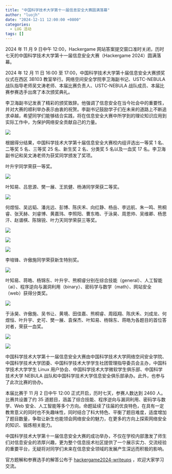 ```yaml
---
title: "中国科学技术大学第十一届信息安全大赛圆满落幕"
author: "luojh"
date: "2024-12-11 12:00:00 +0800"
categories:
  - LUG 活动
tags: []
---
```


2024 年 11 月 9 日中午 12:00，Hackergame 网站答案提交窗口准时关闭，历时七天的中国科学技术大学第十一届信息安全大赛（Hackergame 2024）圆满落幕。

2024 年 12 月 11 日 16:00 至 17:00，中国科学技术大学第十届信息安全大赛颁奖仪式在西区 3B103 教室举行。网络空间安全学院李卫海副书记、USTC-NEBULA 战队指导老师吴文涛老师、本届比赛负责人、USTC-NEBULA 战队成员、本届比赛参赛选手出席了本次颁奖典礼。

李卫海副书记发表了精彩的颁奖致辞。他强调了信息安全在当今社会中的重要性，并对大赛的顺利举办表示由衷的祝贺。李副书记鼓励学子们在未来的道路上不断追求卓越，希望同学们能够结合实践，将在信息安全大赛中所学到的理论知识应用到实际工作中，为保护网络安全贡献自己的力量。

![](https://ftp.lug.ustc.edu.cn/%E6%B4%BB%E5%8A%A8/2024.12.11_Hackergame2024%E9%A2%81%E5%A5%96/whli.jpg)

根据得分结果，中国科学技术大学第十届信息安全大赛校内组评选出一等奖 1 名、二等奖 5 名、三等奖 25 名、新生奖 2 名、分类奖 5 名以及一血奖 17 名。李卫海副书记和吴文涛老师为获奖同学颁发了奖项。

叶升宇同学荣获一等奖。

![](https://ftp.lug.ustc.edu.cn/%E6%B4%BB%E5%8A%A8/2024.12.11_Hackergame2024%E9%A2%81%E5%A5%96/first-prize.jpg)

叶知易、吕思源、樊一展、王凯健、杨涛同学荣获二等奖。

![](https://ftp.lug.ustc.edu.cn/%E6%B4%BB%E5%8A%A8/2024.12.11_Hackergame2024%E9%A2%81%E5%A5%96/second-prize.jpg)

何煜恒、吴远韬、潘兆远、彭博、陈庆禾、向红静、杨岳、李远航、朱一鸣、熊桐睿、张天赫、刘睿博、黄嘉玮、李照阳、曹东皓、于泳昊、周恩帅、吴维卿、杨思汗、赵谱棋、陈锦锐、叶力天同学荣获三等奖。

![](https://ftp.lug.ustc.edu.cn/%E6%B4%BB%E5%8A%A8/2024.12.11_Hackergame2024%E9%A2%81%E5%A5%96/third-prize-1.jpg)

![](https://ftp.lug.ustc.edu.cn/%E6%B4%BB%E5%8A%A8/2024.12.11_Hackergame2024%E9%A2%81%E5%A5%96/third-prize-2.jpg)

![](https://ftp.lug.ustc.edu.cn/%E6%B4%BB%E5%8A%A8/2024.12.11_Hackergame2024%E9%A2%81%E5%A5%96/third-prize-3.jpg)

李培锋、许傲施同学荣获新生特别奖。

![](https://ftp.lug.ustc.edu.cn/%E6%B4%BB%E5%8A%A8/2024.12.11_Hackergame2024%E9%A2%81%E5%A5%96/freshman.jpg)

叶知易、蒋皓、杨锦东、叶升宇、熊桐睿分别在综合技能（general）、人工智能（ai）、程序逆向与漏洞利用（binary）、密码学与数学（math）、网站安全（web）获得分类奖。

![](https://ftp.lug.ustc.edu.cn/%E6%B4%BB%E5%8A%A8/2024.12.11_Hackergame2024%E9%A2%81%E5%A5%96/category.jpg)

于泳昊、许傲施、吴书让、黄境、田佳嘉、熊桐睿、周瓯翔、陈庆禾、刘成龙、何煜恒、叶升宇、史可、樊一展、袁保杰、叶知易、杨锦东、蒋皓为各题目的首位答对者，荣获一血奖。

![](https://ftp.lug.ustc.edu.cn/%E6%B4%BB%E5%8A%A8/2024.12.11_Hackergame2024%E9%A2%81%E5%A5%96/first-solve-1.jpg)

![](https://ftp.lug.ustc.edu.cn/%E6%B4%BB%E5%8A%A8/2024.12.11_Hackergame2024%E9%A2%81%E5%A5%96/first-solve-2.jpg)

中国科学技术大学第十一届信息安全大赛由中国科学技术大学网络空间安全学院、中国科学技术大学团委、中国科学技术大学学生社团管理指导委员会主办，中国科学技术大学学生 Linux 用户协会、中国科学技术大学微软学生俱乐部、中国科学技术大学 NEBULA 战队和中国科学技术大学信息安全俱乐部承办。此外，也参与了此次比赛的协办。

本届比赛于 11 月 2 日中午 12:00 正式开启，历时七天，参赛人数达到 2460 人。比赛共设置了约 35 道题目，涵盖了综合技能、程序逆向与漏洞利用、密码学与数学、Web 安全、人工智能等多个方向。命题延续了往届的优良特色，在具有一定教育意义的同时也不失趣味性，同时结合了科大特色、平衡了题目难度，适度增加了题目数量，争取让新生也能领会网络安全的魅力，在更多的方向上探索网络安全的知识、锻炼相关能力。

中国科学技术大学第十一届信息安全大赛的成功举办，不仅在学校内部激发了师生们对信息安全的浓厚兴趣，更为整个信息技术社区提供了一个展示实力、交流经验的重要平台，无疑将对同学们未来在信息安全领域的发展产生深远而积极的影响。

官方题解和参赛选手的解答公布于 [hackergame2024-writeups](https://github.com/USTC-Hackergame/hackergame2024-writeups/) ，欢迎大家学习交流。
